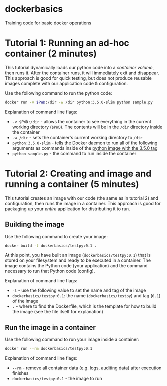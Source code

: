 # dockerbasics

Training code for basic docker operations

# Tutorial 1: Running an ad-hoc container (2 minutes)

This tutorial dynamically loads our python code into a _container volume_, then runs it.
After the container runs, it will immediately exit and disappear. This approach is good
for quick testing, but does not produce reusable images complete with our application code & configuration.

Use the following command to run the python code:

```sh
docker run -v $PWD:/dir -w /dir python:3.5.0-slim python sample.py
```

Explanation of command line flags:

- `-v $PWD:/dir` - allows the container to see everything in the current working directory (`$PWD`). The contents
will be in the `/dir` directory inside the container
- `-w /dir` - sets the container's current working directory to `/dir`
- `python:3.5.0-slim` - tells the Docker daemon to run all of the following arguments as commands inside of the
[python image with the 3.5.0 tag](https://hub.docker.com/r/library/python/tags/)
- `python sample.py` - the command to run inside the container

# Tutorial 2: Creating and image and running a container (5 minutes)

This tutorial creates an image with our code (the same as in tutorial 2) and configuration,
then runs the image in a container. This approach is good for packaging up your _entire_
application for distributing it to run.

## Building the image
Use the following command to create your image:

```sh
docker build -t dockerbasics/testpy:0.1 .
```

At this point, you have built an image (`dockerbasics/testpy:0.1`) that is stored on your filesystem and ready
to be executed in a container. The image contains the Python code (your application) and the command necessary to run
that Python code (config).

Explanation of command line flags:

- `-t` - use the following value to set the name and tag of the image
- `dockerbasics/testpy:0.1`: the name (`dockerbasics/testpy`) and tag (`0.1`) of the image
- `.` - where to find the Dockerfile, which is the template for how to build the image (see the file itself for explanation)

## Run the image in a container
Use the following command to run your image inside a container:

```sh
docker run --rm dockerbasics/testpy:0.1
```

Explanation of command line flags:

- `--rm` - remove all container data (e.g. logs, auditing data) after execution finishes
- `dockerbasics/testpy:0.1` - the image to run
